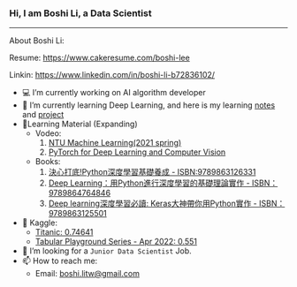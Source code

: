### Hi, I am Boshi Li, a Data Scientist
----

About Boshi Li:

Resume: https://www.cakeresume.com/boshi-lee

Linkin: https://www.linkedin.com/in/boshi-li-b72836102/

- 💻 I’m currently working on AI algorithm developer
- 🌱 I’m currently learning Deep Learning, and here is my learning [notes](https://github.com/BoshiLee/deep_learning_notes) and [project](https://github.com/BoshiLee/pytorch_learning)
- 📒Learning Material (Expanding)
	- Vodeo:
		1.  [NTU Machine Learning(2021 spring)](https://www.youtube.com/playlist?list=PLJV_el3uVTsMhtt7_Y6sgTHGHp1Vb2P2J)
		2.  [PyTorch for Deep Learning and Computer Vision](https://www.udemy.com/course/pytorch-for-deep-learning-and-computer-vision/)
	- Books:
		1. [決心打底!Python深度學習基礎養成 - ISBN:9789863126331](http://isbn.ncl.edu.tw/NEW_ISBNNet/main_DisplayRecord_Popup.php?&Pact=view&Pkey=1090526*0110&KeepThis=true&TB_iframe=true&width=780&height=480)
		2. [Deep Learning：用Python進行深度學習的基礎理論實作 -  ISBN：9789864764846](https://www.books.com.tw/products/0010761759)
		3. [Deep learning深度學習必讀: Keras大神帶你用Python實作 -  ISBN：9789863125501](https://findbook.com.tw/9789863125501?msclkid=0f388f39af3e11eca90ea9f7e674befd)
- 👯 Kaggle:
	- [Titanic: 0.74641](https://www.kaggle.com/competitions/titanic/leaderboard?search=Boshi+Li#)
	- [Tabular Playground Series - Apr 2022: 0.551](https://www.kaggle.com/competitions/tabular-playground-series-apr-2022/leaderboard?search=Boshi+Li#)
- 🤔 I’m looking for a `Junior Data Scientist`  Job.
- 📫 How to reach me: 
	- Email: boshi.litw@gmail.com
